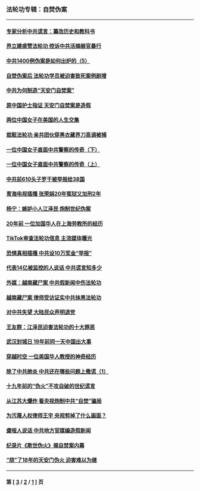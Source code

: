 ### 法轮功专辑：自焚伪案
---
#### [专家分析中共谎言：纂改历史和教科书](../../pages/nf5562/n13781542.md?07210430) 
#### [界立建盛赞法轮功 控诉中共活摘器官暴行](../../pages/nf5562/n13781971.md?07210430) 
#### [中共1400例伪案是如何出炉的（5）](../../pages/nf5562/n13226831.md?07210430) 
#### [自焚伪案后 法轮功学员被迫害致死案例剧增](../../pages/nf5562/n13190600.md?07210430) 
#### [中共为何制造“天安门自焚案”](../../pages/nf5562/n13183270.md?07210430) 
#### [原中国护士指证 天安门自焚案是造假](../../pages/nf5562/n13172289.md?07210430) 
#### [两位中国女子在美国的人生交集](../../pages/nf5562/n13156138.md?07210430) 
#### [栽赃法轮功 亲共团伙穿黑衣藏界刀高调被捕](../../pages/nf5562/n13073780.md?07210430) 
#### [一位中国女子直面中共警察的传奇（下）](../../pages/nf5562/n12989706.md?07210430) 
#### [一位中国女子直面中共警察的传奇（上）](../../pages/nf5562/n12985072.md?07210430) 
#### [中共前610头子罗干被举报给38国](../../pages/nf5562/n12975419.md?07210430) 
#### [青海电视插播 张荣娟20年冤狱又加刑2年](../../pages/nf5562/n12738166.md?07210430) 
#### [杨宁：嫉妒小人江泽民 炮制世纪伪案](../../pages/nf5562/n12724108.md?07210430) 
#### [20年前 一位加国华人在上海劳教所的经历](../../pages/nf5562/n12707932.md?07210430) 
#### [TikTok审查法轮功信息 主流媒体曝光](../../pages/nf5562/n12362336.md?07210430) 
#### [恐惧真相插播 中共设10万奖金“举报”](../../pages/nf5562/n12306396.md?07210430) 
#### [代表14亿被监控的人说话 中共谎言知多少](../../pages/nf5562/n12297484.md?07210430) 
#### [外媒：越南藏尸案 中共假新闻中伤法轮功](../../pages/nf5562/n12264411.md?07210430) 
#### [越南藏尸案 律师受访证实中共抹黑法轮功](../../pages/nf5562/n12261878.md?07210430) 
#### [对中共失望 大陆民众声明退党](../../pages/nf5562/n12187315.md?07210430) 
#### [王友群：江泽民迫害法轮功的十大罪恶](../../pages/nf5562/n12169074.md?07210430) 
#### [武汉封城日 19年前同一天中国出大事](../../pages/nf5562/n12150901.md?07210430) 
#### [穿越时空  一位美国华人教授的神奇经历](../../pages/nf5562/n12097460.md?07210430) 
#### [除了中共肺炎 中共还在哪些问题上撒谎（1）](../../pages/nf5562/n11955770.md?07210430) 
#### [十九年前的“伪火”不攻自破的世纪谎言](../../pages/nf5562/n11813238.md?07210430) 
#### [从江苏大爆炸 看央视炮制中共“自焚”骗局](../../pages/nf5562/n11140275.md?07210430) 
#### [为污蔑人权律师王宇 央视剪掉了什么画面？](../../pages/nf5562/n11130142.md?07210430) 
#### [聋哑人说话 中共地方官媒编造假新闻](../../pages/nf5562/n11006067.md?07210430) 
#### [纪录片《欺世伪火》揭自焚案内幕](../../pages/nf5562/n11002664.md?07210430) 
#### [“烧”了18年的天安门伪火 迫害难以为继](../../pages/nf5562/n10996660.md?07210430) 

---
#### 第 [ [3](./3.md?07210430) / [2](./2.md?07210430) / [1](./1.md?07210430) ] 页

